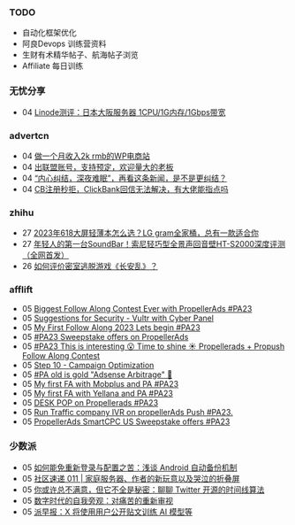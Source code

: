 ### TODO
-  自动化框架优化
-  阿良Devops 训练营资料
-  生财有术精华帖子、航海帖子浏览
-  Affiliate 每日训练

### 无忧分享
<!-- ruyo:START -->
-  04 [Linode测评：日本大阪服务器 1CPU/1G内存/1Gbps带宽](https://51.ruyo.net/18466.html)<!-- ruyo:END -->

### advertcn
<!-- advertcn:START -->
-  04 [做一个月收入2k rmb的WP电商站](https://www.advertcn.com/forum.php?mod=viewthread&tid=111949)
-  04 [出联盟账号，支持预定，欢迎量大的老板](https://www.advertcn.com/forum.php?mod=viewthread&tid=111946)
-  04 [“内心纠结，深夜难眠”，再看这条新闻，是不是更纠结？](https://www.advertcn.com/forum.php?mod=viewthread&tid=111941)
-  04 [CB注册秒拒，ClickBank回信无法解决，有大佬能指点吗](https://www.advertcn.com/forum.php?mod=viewthread&tid=111937)<!-- advertcn:END -->

### zhihu
<!-- zhihu:START -->
-  27 [2023年618大屏轻薄本怎么选？LG gram全家桶，总有一款适合你](http://zhuanlan.zhihu.com/p/632641888?utm_campaign=rss&utm_medium=rss&utm_source=rss&utm_content=title)
-  27 [年轻人的第一台SoundBar！索尼轻巧型全景声回音壁HT-S2000深度评测（全网首发）](http://zhuanlan.zhihu.com/p/630990296?utm_campaign=rss&utm_medium=rss&utm_source=rss&utm_content=title)
-  26 [如何评价密室逃脱游戏《长安乱》？](http://www.zhihu.com/question/563950552/answer/3045961312?utm_campaign=rss&utm_medium=rss&utm_source=rss&utm_content=title)<!-- zhihu:END -->

### afflift
<!-- afflift:START -->
-  05 [Biggest Follow Along Contest Ever with PropellerAds #PA23](https://afflift.com/f/threads/biggest-follow-along-contest-ever-with-propellerads-pa23.11543/)
-  05 [Suggestions for Security - Vultr with Cyber Panel](https://afflift.com/f/threads/suggestions-for-security-vultr-with-cyber-panel.11562/)
-  05 [My First Follow Along 2023 Lets begin #PA23](https://afflift.com/f/threads/my-first-follow-along-2023-lets-begin-pa23.11563/)
-  05 [#PA23 Sweepstake offers on PropellerAds](https://afflift.com/f/threads/pa23-sweepstake-offers-on-propellerads.11555/)
-  05 [#PA23 This is interesting 😮 Time to shine ☀️ Propellerads + Propush Follow Along Contest](https://afflift.com/f/threads/pa23-this-is-interesting-%F0%9F%98%AE-time-to-shine-%E2%98%80%EF%B8%8F-propellerads-propush-follow-along-contest.11569/)
-  05 [Step 10 - Campaign Optimization](https://afflift.com/f/threads/step-10-campaign-optimization.7481/)
-  05 [#PA old is gold &quot;Adsense Arbitrage&quot; 💪](https://afflift.com/f/threads/pa-old-is-gold-adsense-arbitrage-%F0%9F%92%AA.11571/)
-  05 [My first FA with Mobplus and PA #PA23](https://afflift.com/f/threads/my-first-fa-with-mobplus-and-pa-pa23.11576/)
-  05 [My first FA with Yellana and PA #PA23](https://afflift.com/f/threads/my-first-fa-with-yellana-and-pa-pa23.11577/)
-  05 [DESK POP on Propellerads #PA23](https://afflift.com/f/threads/desk-pop-on-propellerads-pa23.11579/)
-  05 [Run Traffic company IVR on propellerAds Push #PA23.](https://afflift.com/f/threads/run-traffic-company-ivr-on-propellerads-push-pa23.11572/)
-  05 [PropellerAds SmartCPC US Sweepstake offers #PA23](https://afflift.com/f/threads/propellerads-smartcpc-us-sweepstake-offers-pa23.11580/)<!-- afflift:END -->

### 少数派
<!-- sspai:START -->
-  05 [如何能免重新登录与配置之苦：浅谈 Android 自动备份机制](https://sspai.com/prime/story/android-data-backup-issues-tips)
-  05 [社区速递 011 | 家庭服务器、作者的新玩意以及哭泣的折叠屏](https://sspai.com/post/82701)
-  05 [你或许总不满意，但它不全是秘密：聊聊 Twitter 开源的时间线算法](https://sspai.com/post/82586)
-  05 [数字时代的自我旁观：对痛苦的重新审视](https://sspai.com/post/82553)
-  05 [派早报：X 将使用用户公开贴文训练 AI 模型等](https://sspai.com/post/82690)<!-- sspai:END -->
